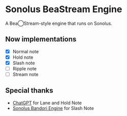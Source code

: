 # Sonolus BeaStream Engine
A Bea◯Stream-style engine that runs on Sonolus.
## Now implementations
- [x] Normal note
- [x] Hold note
- [x] Slash note
- [ ] Ripple note
- [ ] Stream note
## Special thanks
- [ChatGPT](https://chatgpt.com) for Lane and Hold Note
- [Sonolus Bandori Engine](https://github.com/NonSpicyBurrito/sonolus-bandori-engine/blob/main/play/src/engine/playData/archetypes/notes/visibleNotes/singleNotes/FlickNote.ts) for Slash Note
